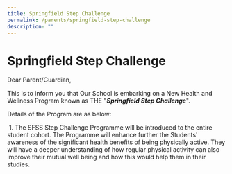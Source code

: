 ```yaml
---
title: Springfield Step Challenge
permalink: /parents/springfield-step-challenge
description: ""
---
```

# **Springfield Step Challenge**
Dear Parent/Guardian,  
  
This is to inform you that Our School is embarking on a New Health and Wellness Program known as THE "**_Springfield Step Challenge_**".  
  
Details of the Program are as below:  

 1. The SFSS Step Challenge Programme will be introduced to the entire student cohort. The Programme will enhance further the Students' awareness of the significant health benefits of being physically active. They will have a deeper understanding of how regular physical activity can also improve their mutual well being and how this would help them in their studies.
